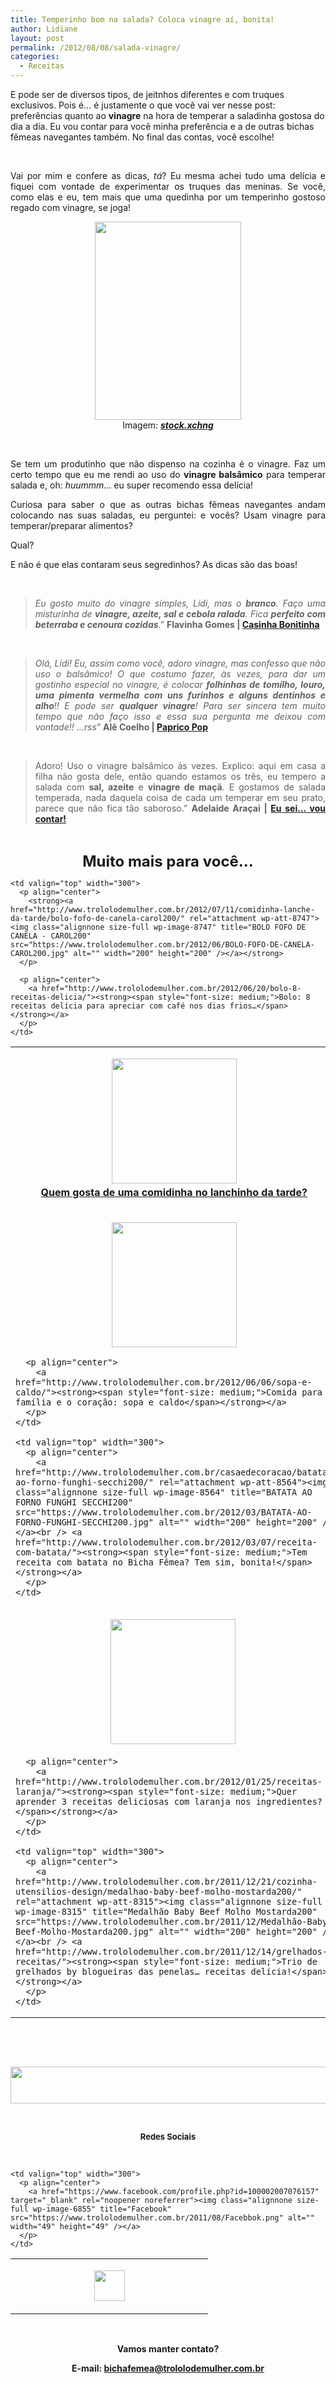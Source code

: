 ```yaml
---
title: Temperinho bom na salada? Coloca vinagre aí, bonita!
author: Lidiane
layout: post
permalink: /2012/08/08/salada-vinagre/
categories:
  - Receitas
---
```

E pode ser de diversos tipos, de jeitnhos diferentes e com truques exclusivos. Pois é… é justamente o que você vai ver nesse post: preferências quanto ao **vinagre** na hora de temperar a saladinha gostosa do dia a dia. Eu vou contar para você minha preferência e a de outras bichas fêmeas navegantes também. No final das contas, você escolhe!

&nbsp;

<p align="justify">
  Vai por mim e confere as dicas, <em>tá</em>? Eu mesma achei tudo uma delícia e fiquei com vontade de experimentar os truques das meninas. Se você, como elas e eu, tem mais que uma quedinha por um temperinho gostoso regado com vinagre, se joga!
</p>

<!--more-->

<p align="center">
  <a href="http://www.trololodemulher.com.br/2012/08/08/salada-vinagre/vinagre-branco-balsamico-maca/" rel="attachment wp-att-8985"><img class="alignnone size-full wp-image-8985" title="VINAGRE-BRANCO-BALSAMICO-MACA" src="https://www.trololodemulher.com.br/2012/08/VINAGRE-BRANCO-BALSAMICO-MACA.png" alt="" width="234" height="317" /></a><br /> Imagem: <strong><em><a href="http://www.sxc.hu/" target="_blank" rel="noopener noreferrer">stock.xchng</a></em></strong>
</p>

&nbsp;

<p align="justify">
  Se tem um produtinho que não dispenso na cozinha é o vinagre. Faz um certo tempo que eu me rendi ao uso do <strong>vinagre balsâmico</strong> para temperar salada e, oh: <em>huummm</em>&#8230; eu super recomendo essa delícia!
</p>

<p align="justify">
  Curiosa para saber o que as outras bichas fêmeas navegantes andam colocando nas suas saladas, eu perguntei: e vocês? Usam vinagre para temperar/preparar alimentos?
</p>

<p align="justify">
  Qual?
</p>

<p align="justify">
  E não é que elas contaram seus segredinhos? As dicas são das boas!
</p>

&nbsp;

> <p align="justify">
>   <em>Eu gosto muito do vinagre simples, Lidi, mas o <strong>branco</strong>. Faço uma misturinha de <strong>vinagre, azeite, sal e cebola ralada</strong>. </em><em>Fica <strong>perfeito com beterraba e cenoura cozidas</strong></em>.” <strong>Flavinha Gomes | <a href="http://casinhabonitinha.blogspot.com.br/" target="_blank" rel="noopener noreferrer">Casinha Bonitinha</a></strong>
> </p>

&nbsp;

> <p align="justify">
>   <em>Olá, Lidi! </em><em>Eu, assim como você, adoro vinagre, mas confesso que não uso o balsâmico! O que costumo fazer, às vezes, para dar um gostinho especial no vinagre, é colocar <strong>folhinhas de tomilho, louro, uma pimenta vermelha com uns furinhos e alguns dentinhos e alho</strong>!! E pode ser <strong>qualquer vinagre</strong>! Para ser sincera tem muito tempo que não faço isso e essa sua pergunta me deixou com vontade!! …rss</em>” <strong>Alê Coelho | <a href="http://paparicopop.blogspot.com.br/" target="_blank" rel="noopener noreferrer">Paprico Pop</a></strong>
> </p>

&nbsp;

> <p align="justify">
>   Adoro! Uso o vinagre balsâmico ás vezes. Explico: aqui em casa a filha não gosta dele, então quando estamos os três, eu tempero a salada com <strong>sal, azeite</strong> e <strong>vinagre de maçã</strong>. E gostamos de salada temperada, nada daquela coisa de cada um temperar em seu prato, parece que não fica tão saboroso.” <strong>Adelaide Araçai | <a href="http://euseivoucontar.blogspot.com.br/" target="_blank" rel="noopener noreferrer">Eu sei… vou contar!</a></strong>
> </p>

&nbsp;

<p align="center">
  <strong><span style="font-size: x-large;">Muito mais para você…</span></strong>
</p>

<table width="600" border="0" cellspacing="0" cellpadding="2">
  <tr>
    <td valign="top" width="300">
      <p align="center">
        <a href="http://www.trololodemulher.com.br/casaedecoracao/biscoito-biscoitinho-goiaba200/" rel="attachment wp-att-8863"><img class="alignnone size-full wp-image-8863" title="BISCOITO-BISCOITINHO-GOIABA200" src="https://www.trololodemulher.com.br/2012/07/BISCOITO-BISCOITINHO-GOIABA200.jpg" alt="" width="200" height="200" /></a><a href="http://www.trololodemulher.com.br/2012/07/11/comidinha-lanche-da-tarde/"><strong><span style="font-size: medium;"><br /> Quem gosta de uma comidinha no lanchinho da tarde?</span></strong></a>
      </p>
    </td>
    
    <td valign="top" width="300">
      <p align="center">
        <strong><a href="http://www.trololodemulher.com.br/2012/07/11/comidinha-lanche-da-tarde/bolo-fofo-de-canela-carol200/" rel="attachment wp-att-8747"><img class="alignnone size-full wp-image-8747" title="BOLO FOFO DE CANELA - CAROL200" src="https://www.trololodemulher.com.br/2012/06/BOLO-FOFO-DE-CANELA-CAROL200.jpg" alt="" width="200" height="200" /></a></strong>
      </p>
      
      <p align="center">
        <a href="http://www.trololodemulher.com.br/2012/06/20/bolo-8-receitas-delicia/"><strong><span style="font-size: medium;">Bolo: 8 receitas delícia para apreciar com café nos dias frios…</span></strong></a>
      </p>
    </td>
  </tr>
  
  <tr>
    <td valign="top" width="300">
      <p align="center">
        <strong><a href="http://www.trololodemulher.com.br/2012/06/20/bolo-8-receitas-delicia/caldo-verde-amarelo-adriana-magre200/" rel="attachment wp-att-8706"><img class="alignnone size-full wp-image-8706" title="CALDO VERDE AMARELO - ADRIANA MAGRE200" src="https://www.trololodemulher.com.br/2012/06/CALDO-VERDE-AMARELO-ADRIANA-MAGRE200.jpg" alt="" width="200" height="200" /></a></strong>
      </p>
      
      <p align="center">
        <a href="http://www.trololodemulher.com.br/2012/06/06/sopa-e-caldo/"><strong><span style="font-size: medium;">Comida para a família e o coração: sopa e caldo</span></strong></a>
      </p>
    </td>
    
    <td valign="top" width="300">
      <p align="center">
        <a href="http://www.trololodemulher.com.br/casaedecoracao/batata-ao-forno-funghi-secchi200/" rel="attachment wp-att-8564"><img class="alignnone size-full wp-image-8564" title="BATATA AO FORNO FUNGHI SECCHI200" src="https://www.trololodemulher.com.br/2012/03/BATATA-AO-FORNO-FUNGHI-SECCHI200.jpg" alt="" width="200" height="200" /></a><br /> <a href="http://www.trololodemulher.com.br/2012/03/07/receita-com-batata/"><strong><span style="font-size: medium;">Tem receita com batata no Bicha Fêmea? Tem sim, bonita!</span></strong></a>
      </p>
    </td>
  </tr>
  
  <tr>
    <td valign="top" width="300">
      <p align="center">
        <a href="http://www.trololodemulher.com.br/casaedecoracao/laranja200/" rel="attachment wp-att-8516"><img class="alignnone size-full wp-image-8516" title="LARANJA200" src="https://www.trololodemulher.com.br/2012/01/LARANJA200.jpg" alt="" width="200" height="200" /></a> <strong></strong>
      </p>
      
      <p align="center">
        <a href="http://www.trololodemulher.com.br/2012/01/25/receitas-laranja/"><strong><span style="font-size: medium;">Quer aprender 3 receitas deliciosas com laranja nos ingredientes?</span></strong></a>
      </p>
    </td>
    
    <td valign="top" width="300">
      <p align="center">
        <a href="http://www.trololodemulher.com.br/2011/12/21/cozinha-utensilios-design/medalhao-baby-beef-molho-mostarda200/" rel="attachment wp-att-8315"><img class="alignnone size-full wp-image-8315" title="Medalhão Baby Beef Molho Mostarda200" src="https://www.trololodemulher.com.br/2011/12/Medalhão-Baby-Beef-Molho-Mostarda200.jpg" alt="" width="200" height="200" /></a><br /> <a href="http://www.trololodemulher.com.br/2011/12/14/grelhados-receitas/"><strong><span style="font-size: medium;">Trio de grelhados by blogueiras das penelas… receitas delícia!</span></strong></a>
      </p>
    </td>
  </tr>
</table>

&nbsp;

&nbsp;

<p align="center">
  <a href="http://feedburner.google.com/fb/a/mailverify?uri=blogbichafemea&loc=pt_BR" target="_blank" rel="noopener noreferrer"><img class="alignnone size-full wp-image-8451" title="Assine o Bicha Fêmea grátis!" src="https://www.trololodemulher.com.br/2012/01/rodapé.png" alt="" width="600" height="59" /></a>
</p>

&nbsp;

<p align="center">
  <strong><span style="font-size: small;">Redes Sociais</span></strong>
</p>

&nbsp;

<table width="600" border="0" cellspacing="0" cellpadding="2">
  <tr>
    <td valign="top" width="300">
      <p align="center">
        <a href="https://twitter.com/#%21/bichafemea" target="_blank" rel="noopener noreferrer"><img class="alignnone size-full wp-image-6857" title="Twitter" src="https://www.trololodemulher.com.br/2011/08/Twitter.png" alt="" width="49" height="49" /></a>
      </p>
    </td>
    
    <td valign="top" width="300">
      <p align="center">
        <a href="https://www.facebook.com/profile.php?id=100002007076157" target="_blank" rel="noopener noreferrer"><img class="alignnone size-full wp-image-6855" title="Facebook" src="https://www.trololodemulher.com.br/2011/08/Facebbok.png" alt="" width="49" height="49" /></a>
      </p>
    </td>
  </tr>
</table>

&nbsp;

<p align="center">
  <strong>Vamos manter contato?</strong>
</p>

<p align="center">
  <strong>E-mail: <a href="mailto:bichafemea@trololodemulher.com.br">bichafemea@trololodemulher.com.br</a></strong>
</p>